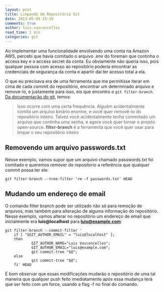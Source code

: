 ```yaml
---
layout: post
title: Limpando Um Repositório Git
date: 2013-05-09 15:10
comments: true
author: luis.vasconcellos
read_time: 1 min
categories: git
---
```


Ao implementar uma funcionalidade envolvendo uma conta na Amazon AWS, percebi que havia comitado o arquivo .env do foreman que continha o access key e o access secret da conta. Eu obviamente não queria isso, pois qualquer pessoa com acesso ao repositório poderia encontrar as credenciais de segurança da conta e apartir daí ter acesso total a ela.

<!-- more -->

O que eu precisava era de uma ferramenta que me permitisse iterar em cima de cada commit do repositório, encontrar um determinado arquivo e remove-lo, e justamente para isso, eis que encontro o  ```git filter-branch```. [Da documentação do git](http://git-scm.com/book/ch6-4.html), temos:

> Isso ocorre com uma certa frequência. Alguém acidentalmente comita um arquivo binário enorme, e você quer removê-lo do repositório inteiro. Talvez você acidentalmente tenha commitado um arquivo que continha uma senha, e agora você quer tornar o projeto open-source. **filter-branch** é a ferramenta que você quer usar para limpar o seu repositório inteiro

## Removendo um arquivo passwords.txt  ##

Nesse exemplo, vamos supor que um arquivo chamado passwords.txt foi comitado e queremos remover do repositorio a referência que qualquer commit possa ter ele:

```
git filter-branch --tree-filter 'rm -f passwords.txt' HEAD
```

## Mudando um endereço de email ##

O comando filter branch pode ser utilizado não só para remoção de arquivos, mas também para alteração de alguma informação do repositório. Nesse exemplo, vamos alterar no repositório um endereço de email que inicialmente era **luis@localhost** para **luis@example.com**:

```
git filter-branch --commit-filter '
    if [ "$GIT_AUTHOR_EMAIL" = "luis@localhost" ];
    then
            GIT_AUTHOR_NAME="Luis Vasconcellos";
            GIT_AUTHOR_EMAIL="luis@example.com";
            git commit-tree "$@";
    else
            git commit-tree "$@";
    fi' HEAD
```

É bom observar que essas modificações mudarão o repositório de uma tal maneira que qualquer push feito imediatamente após essa mudança terá que ser feito com um force, usando a flag -f no final do comando.
